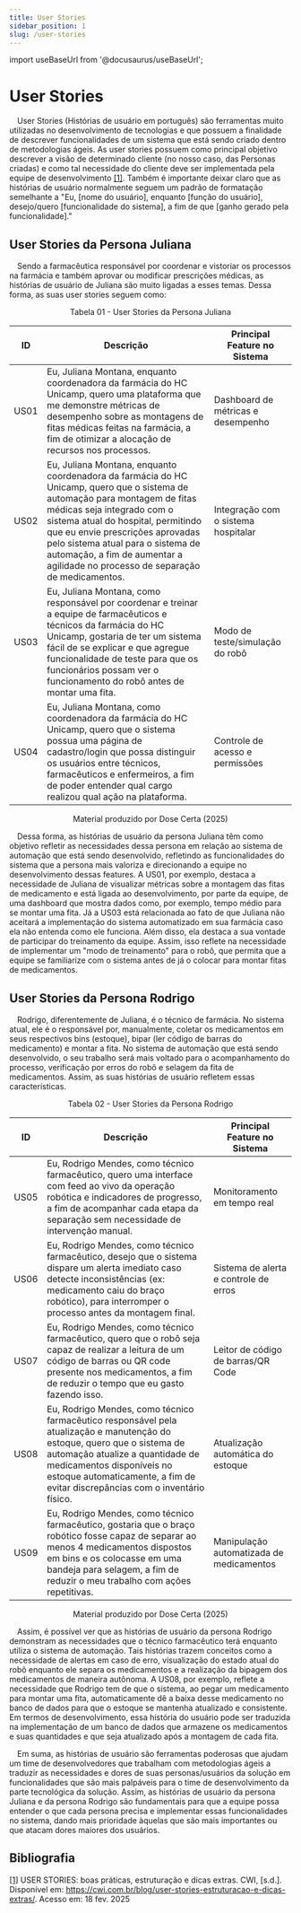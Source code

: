 ```yaml
---
title: User Stories
sidebar_position: 1
slug: /user-stories
---
```


import useBaseUrl from '@docusaurus/useBaseUrl';

# User Stories 

&emsp;User Stories (Histórias de usuário em português) são ferramentas muito utilizadas no desenvolvimento de tecnologias e que possuem a finalidade de descrever funcionalidades de um sistema que está sendo criado dentro de metodologias ágeis. As user stories possuem como principal objetivo descrever a visão de determinado cliente (no nosso caso, das Personas criadas) e como tal necessidade do cliente deve ser implementada pela equipe de desenvolvimento [[1]](https://cwi.com.br/blog/user-stories-estruturacao-e-dicas-extras/). Também é importante deixar claro que as histórias de usuário normalmente seguem um padrão de formatação semelhante a "Eu, [nome do usuário], enquanto [função do usuário], desejo/quero [funcionalidade do sistema], a fim de que [ganho gerado pela funcionalidade]."

## User Stories da Persona Juliana
&emsp;Sendo a farmacêutica responsável por coordenar e vistoriar os processos na farmácia e também aprovar ou modificar prescrições médicas, as histórias de usuário de Juliana são muito ligadas a esses temas. Dessa forma, as suas user stories seguem como:


<div align="center">

<p allign="center"> Tabela 01 - User Stories da Persona Juliana </p>

| ID   | Descrição | Principal Feature no Sistema |
|------|------------------------------------------------------------------------------------------------------------------------------------------------|-----------------------------------------|
| US01 | Eu, Juliana Montana, enquanto coordenadora da farmácia do HC Unicamp, quero uma plataforma que me demonstre métricas de desempenho sobre as montagens de fitas médicas feitas na farmácia, a fim de otimizar a alocação de recursos nos processos. | Dashboard de métricas e desempenho |
| US02 | Eu, Juliana Montana, enquanto coordenadora da farmácia do HC Unicamp, quero que o sistema de automação para montagem de fitas médicas seja integrado com o sistema atual do hospital, permitindo que eu envie prescrições aprovadas pelo sistema atual para o sistema de automação, a fim de aumentar a agilidade no processo de separação de medicamentos. | Integração com o sistema hospitalar |
| US03 | Eu, Juliana Montana, como responsável por coordenar e treinar a equipe de farmacêuticos e técnicos da farmácia do HC Unicamp, gostaria de ter um sistema fácil de se explicar e que agregue funcionalidade de teste para que os funcionários possam ver o funcionamento do robô antes de montar uma fita. | Modo de teste/simulação do robô |
| US04 | Eu, Juliana Montana, como coordenadora da farmácia do HC Unicamp, quero que o sistema possua uma página de cadastro/login que possa distinguir os usuários entre técnicos, farmacêuticos e enfermeiros, a fim de poder entender qual cargo realizou qual ação na plataforma. | Controle de acesso e permissões |

<p allign="center"> Material produzido por Dose Certa (2025) </p>

</div>

&emsp;Dessa forma, as histórias de usuário da persona Juliana têm como objetivo refletir as necessidades dessa persona em relação ao sistema de automação que está sendo desenvolvido, refletindo as funcionalidades do sistema que a persona mais valoriza e direcionando a equipe no desenvolvimento dessas features. A US01, por exemplo, destaca a necessidade de Juliana de visualizar métricas sobre a montagem das fitas de medicamento e está ligada ao desenvolvimento, por parte da equipe, de uma dashboard que mostra dados como, por exemplo, tempo médio para se montar uma fita. Já a US03 está relacionada ao fato de que Juliana não aceitará a implementação do sistema automatizado em sua farmácia caso ela não entenda como ele funciona. Além disso, ela destaca a sua vontade de participar do treinamento da equipe. Assim, isso reflete na necessidade de implementar um "modo de treinamento" para o robô, que permita que a equipe se familiarize com o sistema antes de já o colocar para montar fitas de medicamentos. 


## User Stories da Persona Rodrigo

&emsp;Rodrigo, diferentemente de Juliana, é o técnico de farmácia. No sistema atual, ele é o responsável por, manualmente, coletar os medicamentos em seus respectivos bins (estoque), bipar (ler código de barras do medicamento) e montar a fita. No sistema de automação que está sendo desenvolvido, o seu trabalho será mais voltado para o acompanhamento do processo, verificação por erros do robô e selagem da fita de medicamentos. Assim, as suas histórias de usuário refletem essas características. 

<div align="center">

<p align="center"> Tabela 02 - User Stories da Persona Rodrigo </p>

| ID   | Descrição | Principal Feature no Sistema |
|------|------------------------------------------------------------------------------------------------------------------------------------------------|-----------------------------------------|
| US05 | Eu, Rodrigo Mendes, como técnico farmacêutico, quero uma interface com feed ao vivo da operação robótica e indicadores de progresso, a fim de acompanhar cada etapa da separação sem necessidade de intervenção manual. | Monitoramento em tempo real |
| US06 | Eu, Rodrigo Mendes, como técnico farmacêutico, desejo que o sistema dispare um alerta imediato caso detecte inconsistências (ex: medicamento caiu do braço robótico), para interromper o processo antes da montagem final. | Sistema de alerta e controle de erros |
| US07 | Eu, Rodrigo Mendes, como técnico farmacêutico, quero que o robô seja capaz de realizar a leitura de um código de barras ou QR code presente nos medicamentos, a fim de reduzir o tempo que eu gasto fazendo isso. | Leitor de código de barras/QR Code |
| US08 | Eu, Rodrigo Mendes, como técnico farmacêutico responsável pela atualização e manutenção do estoque, quero que o sistema de automação atualize a quantidade de medicamentos disponíveis no estoque automaticamente, a fim de evitar discrepâncias com o inventário físico. | Atualização automática do estoque |
| US09 | Eu, Rodrigo Mendes, como técnico farmacêutico, gostaria que o braço robótico fosse capaz de separar ao menos 4 medicamentos dispostos em bins e os colocasse em uma bandeja para selagem, a fim de reduzir o meu trabalho com ações repetitivas. | Manipulação automatizada de medicamentos |

<p align="center"> Material produzido por Dose Certa (2025) </p>

</div>

&emsp;Assim, é possível ver que as histórias de usuário da persona Rodrigo demonstram as necessidades que o técnico farmacêutico terá enquanto utiliza o sistema de automação. Tais histórias trazem conceitos como a necessidade de alertas em caso de erro, visualização do estado atual do robô enquanto ele separa os medicamentos e a realização da bipagem dos medicamentos de maneira autônoma. A US08, por exemplo, reflete a necessidade que Rodrigo tem de que o sistema, ao pegar um medicamento para montar uma fita, automaticamente dê a baixa desse medicamento no banco de dados para que o estoque se mantenha atualizado e consistente. Em termos de desenvolvimento, essa história do usuário pode ser traduzida na implementação de um banco de dados que armazene os medicamentos e suas quantidades e que seja atualizado após a montagem de cada fita. 

&emsp;Em suma, as histórias de usuário são ferramentas poderosas que ajudam um time de desenvolvedores que trabalham com metodologias ágeis a traduzir as necessidades e dores de suas personas/usuários da solução em funcionalidades que são mais palpáveis para o time de desenvolvimento da parte tecnológica da solução. Assim, as histórias de usuário da persona Juliana e da persona Rodrigo são fundamentais para que a equipe possa entender o que cada persona precisa e implementar essas funcionalidades no sistema, dando mais prioridade àquelas que são mais importantes ou que atacam dores maiores dos usuários.

## Bibliografia

 [[1]](https://cwi.com.br/blog/user-stories-estruturacao-e-dicas-extras/) USER STORIES: boas práticas, estruturação e dicas extras. CWI, [s.d.]. Disponível em: https://cwi.com.br/blog/user-stories-estruturacao-e-dicas-extras/. Acesso em: 18 fev. 2025


